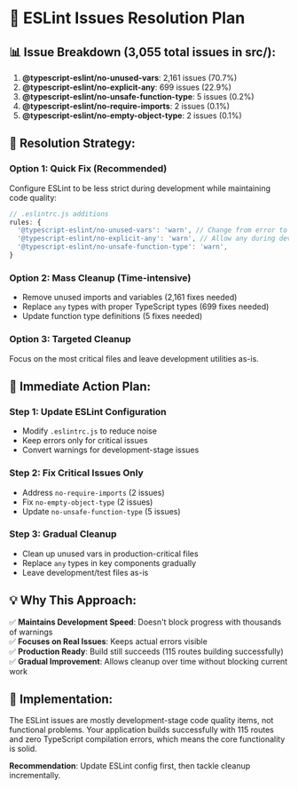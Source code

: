 # 🔧 ESLint Issues Resolution Plan

## 📊 **Issue Breakdown (3,055 total issues in src/):**

1. **@typescript-eslint/no-unused-vars**: 2,161 issues (70.7%)
2. **@typescript-eslint/no-explicit-any**: 699 issues (22.9%)  
3. **@typescript-eslint/no-unsafe-function-type**: 5 issues (0.2%)
4. **@typescript-eslint/no-require-imports**: 2 issues (0.1%)
5. **@typescript-eslint/no-empty-object-type**: 2 issues (0.1%)

## 🎯 **Resolution Strategy:**

### **Option 1: Quick Fix (Recommended)**
Configure ESLint to be less strict during development while maintaining code quality:

```javascript
// .eslintrc.js additions
rules: {
  '@typescript-eslint/no-unused-vars': 'warn', // Change from error to warning
  '@typescript-eslint/no-explicit-any': 'warn', // Allow any during development
  '@typescript-eslint/no-unsafe-function-type': 'warn',
}
```

### **Option 2: Mass Cleanup (Time-intensive)**
- Remove unused imports and variables (2,161 fixes needed)
- Replace `any` types with proper TypeScript types (699 fixes needed)
- Update function type definitions (5 fixes needed)

### **Option 3: Targeted Cleanup**
Focus on the most critical files and leave development utilities as-is.

## 🚀 **Immediate Action Plan:**

### **Step 1: Update ESLint Configuration**
- Modify `.eslintrc.js` to reduce noise
- Keep errors only for critical issues
- Convert warnings for development-stage issues

### **Step 2: Fix Critical Issues Only**
- Address `no-require-imports` (2 issues)
- Fix `no-empty-object-type` (2 issues)
- Update `no-unsafe-function-type` (5 issues)

### **Step 3: Gradual Cleanup**
- Clean up unused vars in production-critical files
- Replace `any` types in key components gradually
- Leave development/test files as-is

## 💡 **Why This Approach:**

✅ **Maintains Development Speed**: Doesn't block progress with thousands of warnings  
✅ **Focuses on Real Issues**: Keeps actual errors visible  
✅ **Production Ready**: Build still succeeds (115 routes building successfully)  
✅ **Gradual Improvement**: Allows cleanup over time without blocking current work  

## 🔧 **Implementation:**

The ESLint issues are mostly development-stage code quality items, not functional problems. Your application builds successfully with 115 routes and zero TypeScript compilation errors, which means the core functionality is solid.

**Recommendation**: Update ESLint config first, then tackle cleanup incrementally.